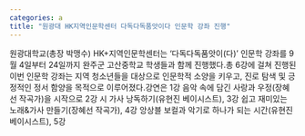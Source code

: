 ```yaml
---
categories: a
title: "원광대 HK지역인문학센터 다독다독품앗이다 인문학 강좌 진행"
---
```

원광대학교(총장 박맹수) HK+지역인문학센터는 ‘다독다독품앗이(다)’ 인문학 강좌를 9월 4일부터 24일까지 완주군 고산중학교 학생들과 함께 진행했다.총 6강에 걸쳐 진행된 이번 인문학 강좌는 지역 청소년들을 대상으로 인문학적 소양을 키우고, 진로 탐색 및 긍정적인 정서 함양을 목적으로 이루어졌다.강연은 1강 음악 속에 담긴 사랑과 우정(장혜선 작곡가)을 시작으로 2강 시 가사 낭독하기(유현진 베이시스트), 3강 쉽고 재미있는 노래&가사 만들기(장혜선 작곡가), 4강 앙상블 보컬과 악기로 하나가 되는 시간(유현진 베이시스트), 5강